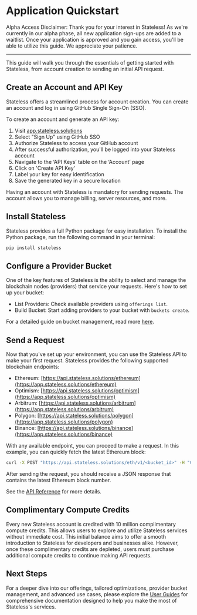 # Application Quickstart

Alpha Access Disclaimer: Thank you for your interest in Stateless! As we're currently in our alpha phase, all new application sign-ups are added to a waitlist. Once your application is approved and you gain access, you'll be able to utilize this guide. We appreciate your patience.

---

This guide will walk you through the essentials of getting started with Stateless, from account creation to sending an initial API request.

## Create an Account and API Key

Stateless offers a streamlined process for account creation. You can create an account and log in using GitHub Single Sign-On (SSO).

To create an account and generate an API key:

1. Visit [app.stateless.solutions](https://app.stateless.solutions)
2. Select "Sign Up" using GitHub SSO
3. Authorize Stateless to access your GitHub account
4. After successful authorization, you'll be logged into your Stateless account
5. Navigate to the ‘API Keys’ table on the ‘Account’ page
6. Click on 'Create API Key'
7. Label your key for easy identification
8. Save the generated key in a secure location

Having an account with Stateless is mandatory for sending requests. The account allows you to manage billing, server resources, and more.

## Install Stateless

Stateless provides a full Python package for easy installation. To install the Python package, run the following command in your terminal:

```bash
pip install stateless
```

## Configure a Provider Bucket

One of the key features of Stateless is the ability to select and manage the blockchain nodes (providers) that service your requests. Here's how to set up your bucket:

- List Providers: Check available providers using `offerings list`.
- Build Bucket: Start adding providers to your bucket with `buckets create`.

For a detailed guide on bucket management, read more [here](https://app.stateless.solutions/documentation/user-guides/application-guides/selecting-service-providers).

## Send a Request

Now that you've set up your environment, you can use the Stateless API to make your first request. Stateless provides the following supported blockchain endpoints:

- Ethereum: [https://api.stateless.solutions/ethereum](https://app.stateless.solutions/ethereum)
- Optimism: [https://api.stateless.solutions/optimism](https://app.stateless.solutions/optimism)
- Arbitrum: [https://api.stateless.solutions/arbitrum](https://app.stateless.solutions/arbitrum)
- Polygon: [https://api.stateless.solutions/polygon](https://app.stateless.solutions/polygon)
- Binance: [https://api.stateless.solutions/binance](https://app.stateless.solutions/binance)

With any available endpoint, you can proceed to make a request. In this example, you can quickly fetch the latest Ethereum block:

```bash
curl -X POST "https://api.stateless.solutions/eth/v1/<bucket_id>" -H "Content-Type: application/json" --data '{"jsonrpc":"2.0","method":"eth_blockNumber","id":1}'
```

After sending the request, you should receive a JSON response that contains the latest Ethereum block number.

See the [API Reference](https://app.stateless.solutions/apireference) for more details.

## Complimentary Compute Credits

Every new Stateless account is credited with 10 million complimentary compute credits. This allows users to explore and utilize Stateless services without immediate cost. This initial balance aims to offer a smooth introduction to Stateless for developers and businesses alike. However, once these complimentary credits are depleted, users must purchase additional compute credits to continue making API requests.

## Next Steps

For a deeper dive into our offerings, tailored optimizations, provider bucket management, and advanced use cases, please explore the [User Guides](https://app.stateless.solutions/documentation/user-guides) for comprehensive documentation designed to help you make the most of Stateless's services.
